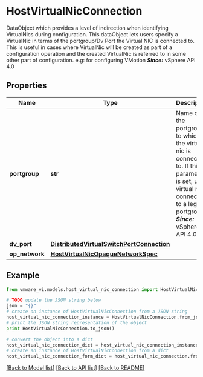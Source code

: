 # HostVirtualNicConnection

DataObject which provides a level of indirection when identifying VirtualNics during configuration.  This dataObject lets users specify a VirtualNic in terms of the portgroup/Dv Port the Virtual NIC is connected to. This is useful in cases where VirtualNic will be created as part of a configuration operation and the created VirtualNic is referred to in some other part of configuration. e.g: for configuring VMotion  ***Since:*** vSphere API 4.0 

## Properties
Name | Type | Description | Notes
------------ | ------------- | ------------- | -------------
**portgroup** | **str** | Name of the portgroup to which the virtual nic is connected to.  If this parameter is set, use a virtual nic connected to a legacy portgroup.  ***Since:*** vSphere API 4.0  | [optional] 
**dv_port** | [**DistributedVirtualSwitchPortConnection**](DistributedVirtualSwitchPortConnection.md) |  | [optional] 
**op_network** | [**HostVirtualNicOpaqueNetworkSpec**](HostVirtualNicOpaqueNetworkSpec.md) |  | [optional] 

## Example

```python
from vmware_vi.models.host_virtual_nic_connection import HostVirtualNicConnection

# TODO update the JSON string below
json = "{}"
# create an instance of HostVirtualNicConnection from a JSON string
host_virtual_nic_connection_instance = HostVirtualNicConnection.from_json(json)
# print the JSON string representation of the object
print HostVirtualNicConnection.to_json()

# convert the object into a dict
host_virtual_nic_connection_dict = host_virtual_nic_connection_instance.to_dict()
# create an instance of HostVirtualNicConnection from a dict
host_virtual_nic_connection_form_dict = host_virtual_nic_connection.from_dict(host_virtual_nic_connection_dict)
```
[[Back to Model list]](../README.md#documentation-for-models) [[Back to API list]](../README.md#documentation-for-api-endpoints) [[Back to README]](../README.md)


